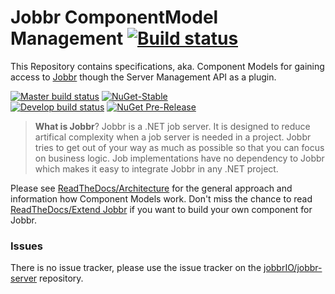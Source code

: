 # Jobbr ComponentModel Management [![Build status](https://img.shields.io/appveyor/build/jobbr/jobbr-cm-management/develop.svg?label=develop)](https://ci.appveyor.com/project/Jobbr/jobbr-cm-management)

This Repository contains specifications, aka. Component Models for gaining access to [Jobbr](https://www.jobbr.io) though the Server Management API as a plugin.

[![Master build status](https://img.shields.io/appveyor/ci/Jobbr/jobbr-cm-management/master.svg?label=master)](https://ci.appveyor.com/project/Jobbr/jobbr-cm-management) 
[![NuGet-Stable](https://img.shields.io/nuget/v/Jobbr.ComponentModel.Registration.svg?label=NuGet%20stable)](https://www.nuget.org/packages/Jobbr.ComponentModel.Management)  
[![Develop build status](https://img.shields.io/appveyor/ci/Jobbr/jobbr-cm-management/develop.svg?label=develop)](https://ci.appveyor.com/project/Jobbr/jobbr-cm-management) 
[![NuGet Pre-Release](https://img.shields.io/nuget/vpre/Jobbr.ComponentModel.Registration.svg?label=NuGet%20pre)](https://www.nuget.org/packages/Jobbr.ComponentModel.Management)

> **What is Jobbr**?
> Jobbr is a .NET job server. It is designed to reduce artifical complexity when a job server is needed in a project. Jobbr tries to get out of your way as much as possible so that you can focus on business logic. Job implementations have no dependency to Jobbr which makes it easy to integrate Jobbr in any .NET project.

Please see [ReadTheDocs/Architecture](http://jobbr.readthedocs.io/en/latest/intro/architecture.html#) for the general approach and information how Component Models work. Don't miss the chance to read [ReadTheDocs/Extend Jobbr](http://jobbr.readthedocs.io/en/latest/dev/extend.html) if you want to build your own component for Jobbr.

### Issues

There is no issue tracker, please use the issue tracker on the [jobbrIO/jobbr-server](https://github.com/jobbrIO-server) repository.